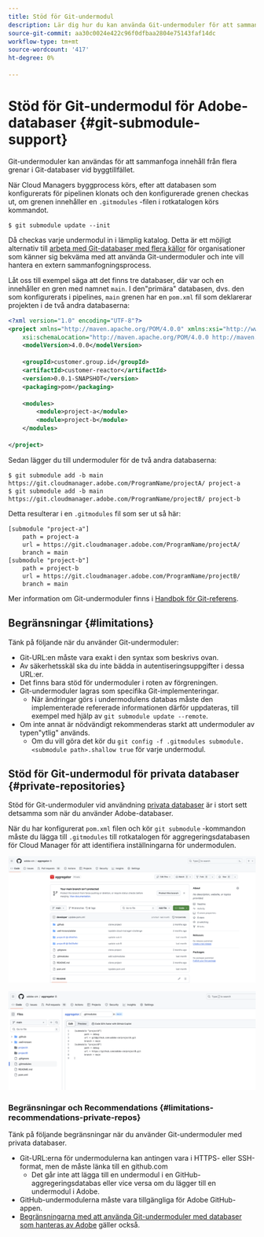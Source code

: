 ```yaml
---
title: Stöd för Git-undermodul
description: Lär dig hur du kan använda Git-undermoduler för att sammanfoga innehåll från flera grenar i Git-databaser vid byggtillfället.
source-git-commit: aa30c0024e422c96f0dfbaa2804e75143faf14dc
workflow-type: tm+mt
source-wordcount: '417'
ht-degree: 0%

---
```



# Stöd för Git-undermodul för Adobe-databaser {#git-submodule-support}

Git-undermoduler kan användas för att sammanfoga innehåll från flera grenar i Git-databaser vid byggtillfället.

När Cloud Managers byggprocess körs, efter att databasen som konfigurerats för pipelinen klonats och den konfigurerade grenen checkas ut, om grenen innehåller en `.gitmodules` -filen i rotkatalogen körs kommandot.

```
$ git submodule update --init
```

Då checkas varje undermodul in i lämplig katalog. Detta är ett möjligt alternativ till [arbeta med Git-databaser med flera källor](/help/managing-code/multiple-git-repos.md) för organisationer som känner sig bekväma med att använda Git-undermoduler och inte vill hantera en extern sammanfogningsprocess.

Låt oss till exempel säga att det finns tre databaser, där var och en innehåller en gren med namnet `main`. I den&quot;primära&quot; databasen, dvs. den som konfigurerats i pipelines, `main` grenen har en `pom.xml` fil som deklarerar projekten i de två andra databaserna:

```xml
<?xml version="1.0" encoding="UTF-8"?>
<project xmlns="http://maven.apache.org/POM/4.0.0" xmlns:xsi="http://www.w3.org/2001/XMLSchema-instance"
    xsi:schemaLocation="http://maven.apache.org/POM/4.0.0 http://maven.apache.org/maven-v4_0_0.xsd">
    <modelVersion>4.0.0</modelVersion>
   
    <groupId>customer.group.id</groupId>
    <artifactId>customer-reactor</artifactId>
    <version>0.0.1-SNAPSHOT</version>
    <packaging>pom</packaging>
   
    <modules>
        <module>project-a</module>
        <module>project-b</module>
    </modules>
   
</project>
```

Sedan lägger du till undermoduler för de två andra databaserna:

```shell
$ git submodule add -b main https://git.cloudmanager.adobe.com/ProgramName/projectA/ project-a
$ git submodule add -b main https://git.cloudmanager.adobe.com/ProgramName/projectB/ project-b
```

Detta resulterar i en `.gitmodules` fil som ser ut så här:

```text
[submodule "project-a"]
    path = project-a
    url = https://git.cloudmanager.adobe.com/ProgramName/projectA/
    branch = main
[submodule "project-b"]
    path = project-b
    url = https://git.cloudmanager.adobe.com/ProgramName/projectB/
    branch = main
```

Mer information om Git-undermoduler finns i [Handbok för Git-referens](https://git-scm.com/book/en/v2/Git-Tools-Submodules).

## Begränsningar {#limitations}

Tänk på följande när du använder Git-undermoduler:

* Git-URL:en måste vara exakt i den syntax som beskrivs ovan.
* Av säkerhetsskäl ska du inte bädda in autentiseringsuppgifter i dessa URL:er.
* Det finns bara stöd för undermoduler i roten av förgreningen.
* Git-undermoduler lagras som specifika Git-implementeringar.
   * När ändringar görs i undermodulens databas måste den implementerade refererade informationen därför uppdateras, till exempel med hjälp av `git submodule update --remote`.
* Om inte annat är nödvändigt rekommenderas starkt att undermoduler av typen&quot;ytlig&quot; används.
   * Om du vill göra det kör du `git config -f .gitmodules submodule.<submodule path>.shallow true` för varje undermodul.


## Stöd för Git-undermodul för privata databaser {#private-repositories}

Stöd för Git-undermoduler vid användning [privata databaser](private-repositories.md) är i stort sett detsamma som när du använder Adobe-databaser.

När du har konfigurerat `pom.xml` filen och kör `git submodule` -kommandon måste du lägga till `.gitmodules` till rotkatalogen för aggregeringsdatabasen för Cloud Manager för att identifiera inställningarna för undermodulen.

![.gitmodules-fil](assets/gitmodules.png)

![Aggregator](assets/aggregator.png)

### Begränsningar och Recommendations {#limitations-recommendations-private-repos}

Tänk på följande begränsningar när du använder Git-undermoduler med privata databaser.

* Git-URL:erna för undermodulerna kan antingen vara i HTTPS- eller SSH-format, men de måste länka till en github.com
   * Det går inte att lägga till en undermodul i en GitHub-aggregeringsdatabas eller vice versa om du lägger till en undermodul i Adobe.
* GitHub-undermodulerna måste vara tillgängliga för Adobe GitHub-appen.
* [Begränsningarna med att använda Git-undermoduler med databaser som hanteras av Adobe](#limitations-recommendations) gäller också.